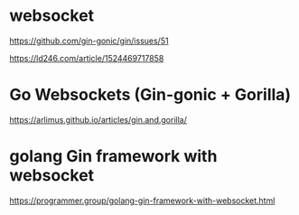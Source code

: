 #  websocket

https://github.com/gin-gonic/gin/issues/51   


https://ld246.com/article/1524469717858   


#  Go Websockets (Gin-gonic + Gorilla)
https://arlimus.github.io/articles/gin.and.gorilla/   


#  golang Gin framework with websocket  
https://programmer.group/golang-gin-framework-with-websocket.html

